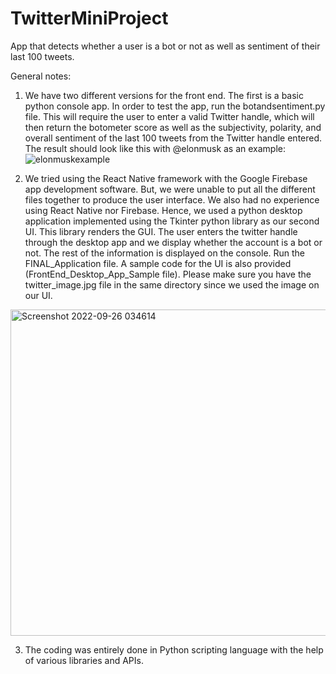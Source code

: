 # TwitterMiniProject
App that detects whether a user is a bot or not as well as sentiment of their last 100 tweets. 

General notes:
1. We have two different versions for the front end. The first is a basic python console app. In order to test the app, run the botandsentiment.py file. This will require the user to enter a valid Twitter handle, which will then return the botometer score as well as the subjectivity, polarity, and overall sentiment of the last 100 tweets from the Twitter handle entered. 
The result should look like this with @elonmusk as an example:
![elonmuskexample](https://user-images.githubusercontent.com/73143256/192187208-3490eb69-1132-4f13-a2fc-25bd89196e1d.PNG)

2. We tried using the React Native framework with the Google Firebase app development software. But, we were unable to put all the different files together to produce the user interface. We also had no experience using React Native nor Firebase. Hence, we used a python desktop application implemented using the Tkinter python library as our second UI. This library renders the GUI. The user enters the twitter handle through the desktop app and we display whether the account is a bot or not. The rest of the information is displayed on the console. Run the FINAL_Application file. A sample code for the UI is also provided (FrontEnd_Desktop_App_Sample file). Please make sure you have the twitter_image.jpg file in the same directory since we used the image on our UI.
<img width="522" alt="Screenshot 2022-09-26 034614" src="https://user-images.githubusercontent.com/74872762/192221529-3efbd3ad-f2e3-4324-a7fb-2a057ea736ac.png">

3. The coding was entirely done in Python scripting language with the help of various libraries and APIs. 




